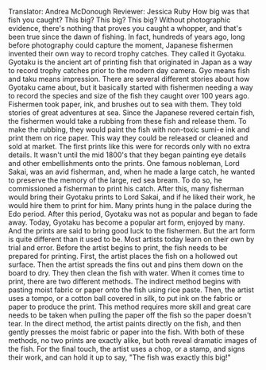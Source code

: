 Translator: Andrea McDonough Reviewer: Jessica Ruby How big was that fish you caught? This big? This big? This big? Without photographic evidence, there's nothing that proves you caught a whopper, and that's been true since the dawn of fishing. In fact, hundreds of years ago, long before photography could capture the moment, Japanese fishermen invented their own way to record trophy catches. They called it Gyotaku. Gyotaku is the ancient art of printing fish that originated in Japan as a way to record trophy catches prior to the modern day camera. Gyo means fish and taku means impression. There are several different stories about how Gyotaku came about, but it basically started with fishermen needing a way to record the species and size of the fish they caught over 100 years ago. Fishermen took paper, ink, and brushes out to sea with them. They told stories of great adventures at sea. Since the Japanese revered certain fish, the fishermen would take a rubbing from these fish and release them. To make the rubbing, they would paint the fish with non-toxic sumi-e ink and print them on rice paper. This way they could be released or cleaned and sold at market. The first prints like this were for records only with no extra details. It wasn't until the mid 1800's that they began painting eye details and other embellishments onto the prints. One famous nobleman, Lord Sakai, was an avid fisherman, and, when he made a large catch, he wanted to preserve the memory of the large, red sea bream. To do so, he commissioned a fisherman to print his catch. After this, many fisherman would bring their Gyotaku prints to Lord Sakai, and if he liked their work, he would hire them to print for him. Many prints hung in the palace during the Edo period. After this period, Gyotaku was not as popular and began to fade away. Today, Gyotaku has become a popular art form, enjoyed by many. And the prints are said to bring good luck to the fishermen. But the art form is quite different than it used to be. Most artists today learn on their own by trial and error. Before the artist begins to print, the fish needs to be prepared for printing. First, the artist places the fish on a hollowed out surface. Then the artist spreads the fins out and pins them down on the board to dry. They then clean the fish with water. When it comes time to print, there are two different methods. The indirect method begins with pasting moist fabric or paper onto the fish using rice paste. Then, the artist uses a tompo, or a cotton ball covered in silk, to put ink on the fabric or paper to produce the print. This method requires more skill and great care needs to be taken when pulling the paper off the fish so the paper doesn't tear. In the direct method, the artist paints directly on the fish, and then gently presses the moist fabric or paper into the fish. With both of these methods, no two prints are exactly alike, but both reveal dramatic images of the fish. For the final touch, the artist uses a chop, or a stamp, and signs their work, and can hold it up to say, "The fish was exactly this big!" 